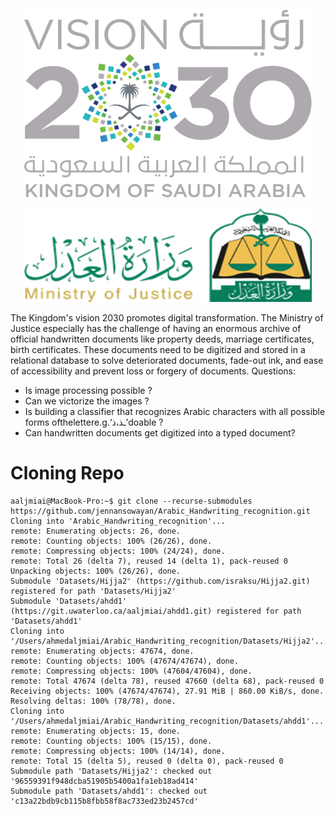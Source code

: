 
<p align="center">
  <img width="460" height="300" src="https://github.com/jennansowayan/Arabic_Handwriting_recognition/blob/main/logo/v2030.png?raw=true">
</p>
<p align="center">
  <img width="460" height="150" src="https://github.com/jennansowayan/Arabic_Handwriting_recognition/blob/main/logo/mj.png?raw=true">
</p>

The Kingdom's vision 2030 promotes digital transformation. The Ministry of Justice especially has the challenge of having an enormous archive of official handwritten documents like property deeds, marriage certificates, birth certificates. These documents need to be digitized and stored in a relational database to solve deteriorated documents, fade-out ink, and ease of accessibility and prevent loss or forgery of documents.
Questions:
-  Is image processing possible ?
-  Can we victorize the images ?
-  Is building a classifier that recognizes Arabic characters with all possible forms
ofthelettere.g.‘ـذ،ذ’doable ?
-  Can handwritten documents get digitized into a typed document?


# Cloning Repo
```console
aaljmiai@MacBook-Pro:~$ git clone --recurse-submodules https://github.com/jennansowayan/Arabic_Handwriting_recognition.git
Cloning into 'Arabic_Handwriting_recognition'...
remote: Enumerating objects: 26, done.
remote: Counting objects: 100% (26/26), done.
remote: Compressing objects: 100% (24/24), done.
remote: Total 26 (delta 7), reused 14 (delta 1), pack-reused 0
Unpacking objects: 100% (26/26), done.
Submodule 'Datasets/Hijja2' (https://github.com/israksu/Hijja2.git) registered for path 'Datasets/Hijja2'
Submodule 'Datasets/ahdd1' (https://git.uwaterloo.ca/aaljmiai/ahdd1.git) registered for path 'Datasets/ahdd1'
Cloning into '/Users/ahmedaljmiai/Arabic_Handwriting_recognition/Datasets/Hijja2'...
remote: Enumerating objects: 47674, done.        
remote: Counting objects: 100% (47674/47674), done.        
remote: Compressing objects: 100% (47604/47604), done.        
remote: Total 47674 (delta 78), reused 47660 (delta 68), pack-reused 0
Receiving objects: 100% (47674/47674), 27.91 MiB | 860.00 KiB/s, done.
Resolving deltas: 100% (78/78), done.
Cloning into '/Users/ahmedaljmiai/Arabic_Handwriting_recognition/Datasets/ahdd1'...
remote: Enumerating objects: 15, done.        
remote: Counting objects: 100% (15/15), done.        
remote: Compressing objects: 100% (14/14), done.        
remote: Total 15 (delta 5), reused 0 (delta 0), pack-reused 0        
Submodule path 'Datasets/Hijja2': checked out '96559391f948dcba51905b5400a1fa1eb18ad414'
Submodule path 'Datasets/ahdd1': checked out 'c13a22bdb9cb115b8fbb58f8ac733ed23b2457cd'
```
